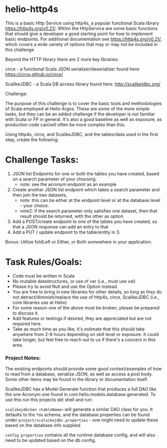 # helio-http4s

This is a basic Http Service using http4s, a popular functional Scala library https://http4s.org/v0.21/. 
Within the HttpService are some basic functions that should give a developer a good starting point for how to implement
basic endpoints. For additional documentation see https://http4s.org/v0.21/, which covers a wide variety of options
that may or may not be included in this challenge

Beyond the HTTP library there are 2 more key libraries:

circe - a functional Scala JSON serializer/deserializer found here: https://circe.github.io/circe/

ScalikeJDBC - a Scala DB access library found here: http://scalikejdbc.org/

Challenge:

The purpose of this challenge is to cover the basic tools and methodologies of Scala employed at Helio Argos.
These are some of the more simple tasks, but they can be an added challenge if the developer is 
not familiar with Scala or FP in general. It's also a good baseline as well as exposure, as production code can/will 
often be more complex than this.

Using http4s, circe, and ScalikeJDBC, and the tables/data used in the first step, create the following:

# Challenge Tasks:
1. JSON list Endpoints for one or both the tables you have created, based on a search parameter of your choosing.
   - note: see the acronym endpoint as an example
2. Create another JSON list endpoint which takes a search parameter and then join the two datasets, 
   - note: this can be either at the endpoint level or at the database level - your choice.
   - note2: if the search parameter only satisfies one dataset, then that result should be returned, with the other as option
3. Add a POST/create endpoint to one of the tables you have created, so that a JSON response can add an entry to that
4. Add a PUT / update endpoint to the table/entity in 3.

Bonus: Utilize foldLeft or Either, or Both somewhere in your application.
   
# Task Rules/Goals:
- Code must be written in Scala
- No mutable datastructures, or use of var (i.e., must use val)
- Please try to avoid Null and use the Option instead.
- You are free to bring in new libraries for other details, so long as they do not detract/diminish/replace the use of 
  http4s, circe, ScalikeJDBC (i.e., core libraries use at Helio)
- For some reason one of the above must be broken, please be prepared to discuss it.
- Add features or testings if desired, they are appreciated but are not required here.
- Take as much time as you like, it's estimate that this should take anywhere from 2-6 hours depending on skill level or
exposure. It could take longer, but feel free to reach out to us if there's a concern in this area.

### Project Notes:
The existing endpoints should provide some good context/examples of how to read from a database, serialize JSON, 
as well as access a post body. Some other items may be found in the library or documentation itself.

ScalikeJDBC has a Model Generate function that produces a full DAO like the one Acronym one found in
com.helio.models.database.generated. To use this run this projects sbt shell and run:

`scalikejdbcGen <tableName>` will generate a similar DAO class for you. It defaults to the `fda` schema, and the 
database properties can be found under `project/scalaikejdbc.properties` - one might need to update these based
on the database info supplied

`config.properties` contains all the runtime database config, and will also need to be updated based on the db config.
